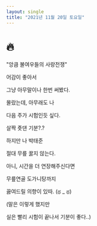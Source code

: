 ```yaml
---
layout: single
title: "2021년 11월 20일 토요일"
---
```


# 🔥

"앙큼 불여우들의 사랑전쟁"

어감이 좋아서

그냥 아무말이나 한번 써봤다.

몰랐는데, 아무래도 나

다음 주가 시험인듯 싶다.

살짝 죳댄 기분?.?

하지만 나 박태준

절대 무릎 꿇지 않는다.

아니, 시간을 더 연장해주신다면

무릎연골 도가니탕까지

끓여드릴 의향이 있따. (ಥ _ ಥ)

(말은 이렇게 했지만

실은 빨리 시험이 끝나서 기분이 좋다..)
